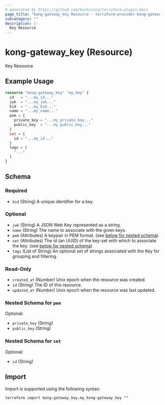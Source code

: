 ```yaml
---
# generated by https://github.com/hashicorp/terraform-plugin-docs
page_title: "kong-gateway_key Resource - terraform-provider-kong-gateway"
subcategory: ""
description: |-
  Key Resource
---
```


# kong-gateway_key (Resource)

Key Resource

## Example Usage

```terraform
resource "kong-gateway_key" "my_key" {
  id   = "...my_id..."
  jwk  = "...my_jwk..."
  kid  = "...my_kid..."
  name = "...my_name..."
  pem = {
    private_key = "...my_private_key..."
    public_key  = "...my_public_key..."
  }
  set = {
    id = "...my_id..."
  }
  tags = [
    "..."
  ]
}
```

<!-- schema generated by tfplugindocs -->
## Schema

### Required

- `kid` (String) A unique identifier for a key.

### Optional

- `jwk` (String) A JSON Web Key represented as a string.
- `name` (String) The name to associate with the given keys.
- `pem` (Attributes) A keypair in PEM format. (see [below for nested schema](#nestedatt--pem))
- `set` (Attributes) The id (an UUID) of the key-set with which to associate the key. (see [below for nested schema](#nestedatt--set))
- `tags` (List of String) An optional set of strings associated with the Key for grouping and filtering.

### Read-Only

- `created_at` (Number) Unix epoch when the resource was created.
- `id` (String) The ID of this resource.
- `updated_at` (Number) Unix epoch when the resource was last updated.

<a id="nestedatt--pem"></a>
### Nested Schema for `pem`

Optional:

- `private_key` (String)
- `public_key` (String)


<a id="nestedatt--set"></a>
### Nested Schema for `set`

Optional:

- `id` (String)

## Import

Import is supported using the following syntax:

```shell
terraform import kong-gateway_key.my_kong-gateway_key ""
```
